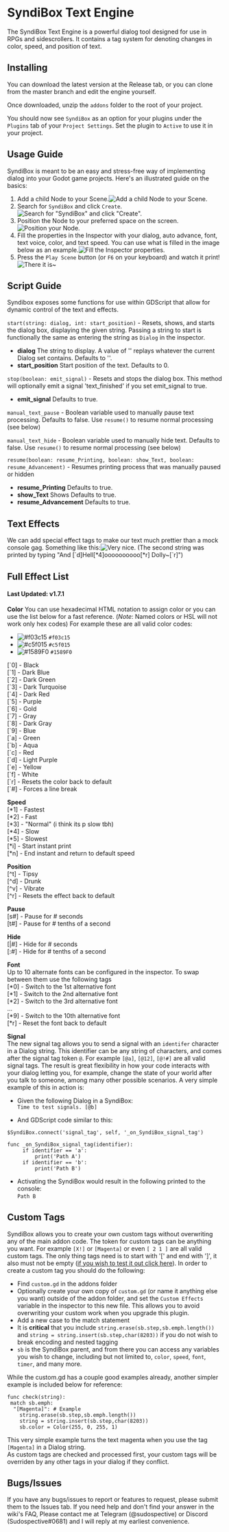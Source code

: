 # SyndiBox Text Engine
The SyndiBox Text Engine is a powerful dialog tool designed for use in RPGs and sidescrollers. It contains a tag system for denoting changes in color, speed, and position of text.

## Installing
You can download the latest version at the Release tab, or you can clone from the master branch and edit the engine yourself.

Once downloaded, unzip the `addons` folder to the root of your project.

You should now see `SyndiBox` as an option for your plugins under the `Plugins` tab of your `Project Settings`. Set the plugin to `Active` to use it in your project.

## Usage Guide
SyndiBox is meant to be an easy and stress-free way of implementing dialog into your Godot game projects. Here's an illustrated guide on the basics:

 1. Add a child Node to your Scene.![Add a child Node to your Scene.](https://imgur.com/4CxIqcX.png)
 2. Search for `SyndiBox` and click `Create`.![Search for "SyndiBox" and click "Create".](https://imgur.com/m3nZt1o.png)
 3. Position the Node to your preferred space on the screen.![Position your Node.](https://imgur.com/U22RfM3.png)
 4. Fill the properties in the Inspector with your dialog, auto advance, font, text voice, color, and text speed. You can use what is filled in the image below as an example.![Fill the Inspector properties.](https://imgur.com/0POjPSz.png)
 5. Press the `Play Scene` button (or `F6` on your keyboard) and watch it print!![There it is~](https://imgur.com/Fiigoty.png)

## Script Guide
Syndibox exposes some functions for use within GDScript that allow for dynamic control of the text and effects.   

`start(string: dialog, int: start_position)` - Resets, shows, and starts the dialog box, displaying the given string. Passing a string to start is functionally the same as entering the string as `Dialog` in the inspector.  
- **dialog** The string to display. A value of '' replays whatever the current Dialog set contains. Defaults to ''.  
- **start_position** Start position of the text. Defaults to 0.  

`stop(boolean: emit_signal)` - Resets and stops the dialog box. This method will optionally emit a signal 'text_finished' if you set emit_signal to true.  
- **emit_signal** Defaults to true.  

`manual_text_pause` - Boolean variable used to manually pause text processing. Defaults to false. Use `resume()` to resume normal processing (see below)  

`manual_text_hide` - Boolean variable used to manually hide text. Defaults to false. Use `resume()` to resume normal processing (see below)  

`resume(boolean: resume_Printing, boolean: show_Text, boolean: resume_Advancement)` - Resumes printing process that was manually paused or hidden   
- **resume_Printing** Defaults to true.  
- **show_Text** Shows Defaults to true.  
- **resume_Advancement** Defaults to true.  

## Text Effects
We can add special effect tags to make our text much prettier than a mock console gag. Something like this:![Very nice.](https://i.imgur.com/Q8c3tg3.gif)
(The second string was printed by typing "And [\`d]Hell[\*4]oooooooooo[\*r] Dolly~[\`r]")

## Full Effect List
#### Last Updated: v1.7.1

**Color**
You can use hexadecimal HTML notation to assign color or you can use the list below for a fast reference. (*Note*: Named colors or HSL will not work only hex codes) For example these are all valid color codes:
- ![#f03c15](https://via.placeholder.com/15/f03c15/000000?text=+) `#f03c15`
- ![#c5f015](https://via.placeholder.com/15/c5f015/000000?text=+) `#c5f015`
- ![#1589F0](https://via.placeholder.com/15/1589F0/000000?text=+) `#1589F0`

[\`0] - Black  
[\`1] - Dark Blue  
[\`2] - Dark Green  
[\`3] - Dark Turquoise  
[\`4] - Dark Red  
[\`5] - Purple  
[\`6] - Gold  
[\`7] - Gray  
[\`8] - Dark Gray  
[\`9] - Blue  
[\`a] - Green  
[\`b] - Aqua  
[\`c] - Red  
[\`d] - Light Purple  
[\`e] - Yellow  
[\`f] - White  
[\`r] - Resets the color back to default  
[\`#] - Forces a line break  

**Speed**  
[\*1] - Fastest  
[\*2] - Fast  
[\*3] - "Normal" (i think its p slow tbh)  
[\*4] - Slow  
[\*5] - Slowest  
[\*i] - Start instant print  
[\*n] - End instant and return to default speed   

**Position**  
[\^t] - Tipsy  
[\^d] - Drunk  
[\^v] - Vibrate  
[\^r] - Resets the effect back to default

**Pause**  
[s#] - Pause for # seconds  
[t#] - Pause for # tenths of a second  

**Hide**  
[|#] - Hide for # seconds  
[:#] - Hide for # tenths of a second  

**Font**  
Up to 10 alternate fonts can be configured in the inspector. To swap between them use the following tags  
[\*0] - Switch to the 1st alternative font  
[\*1] - Switch to the 2nd alternative font    
[\*2] - Switch to the 3rd alternative font    
...    
[\*9] - Switch to the 10th alternative font    
[\*r] - Reset the font back to default  

**Signal**  
The new signal tag allows you to send a signal with an `identifer` character in a Dialog string. This identifier can be any string of characters, and comes after the signal tag token `@`. For example `[@a]`, `[@12]`, `[@!#]` are all valid signal tags. The result is great flexibility in how your code interacts with your dialog letting you, for example, change the state of your world after you talk to someone, among many other possible scenarios. A very simple example of this in action is:  

- Given the following Dialog in a SyndiBox:  
`Time to test signals. [@b]`

- And GDScript code similar to this:  
```gdscript
$SyndiBox.connect('signal_tag', self, '_on_SyndiBox_signal_tag')

func _on_SyndiBox_signal_tag(identifier):
     if identifier == 'a':
         print('Path A')
     if identifier == 'b':
         print('Path B')
```
    
- Activating the SyndiBox would result in the following printed to the console:  
`Path B`  

## Custom Tags
SyndiBox allows you to create your own custom tags without overwriting any of the main addon code. The token for custom tags can be anything you want. For example `[X!]` or `[Magenta]` or even `[ 2 1 ]` are all valid custom tags. The only thing tags need is to start with '[' and end with ']', it also must not be empty ([if you wish to test it out click here](regexr.com/5ei0l)). In order to create a custom tag you should do the following:  
- Find `custom.gd` in the addons folder  
- Optionally create your own copy of `custom.gd` (or name it anything else you want) outside of the addon folder, and set the `Custom Effects` variable in the inspector to this new file. This allows you to avoid overwriting your custom work when you upgrade this plugin.
- Add a new case to the match statement
- It is **critical** that you include `string.erase(sb.step,sb.emph.length())` and `string = string.insert(sb.step,char(8203))` if you do not wish to break encoding and nested tagging
- `sb` is the SyndiBox parent, and from there you can access any variables you wish to change, including but not limited to, `color`, `speed`, `font`, `timer`, and many more.

While the custom.gd has a couple good examples already, another simpler example is included below for reference:  
```gdscript
func check(string):
 match sb.emph:
  "[Magenta]": # Example
    string.erase(sb.step,sb.emph.length())
    string = string.insert(sb.step,char(8203))
    sb.color = Color(255, 0, 255, 1)
```  
This very simple example turns the text magenta when you use the tag `[Magenta]` in a Dialog string.  
As custom tags are checked and processed first, your custom tags will be overriden by any other tags in your dialog if they conflict. 

## Bugs/Issues
If you have any bugs/issues to report or features to request, please submit them to the Issues tab. If you need help and don't find your answer in the wiki's FAQ, Please contact me at Telegram (@sudospective) or Discord (Sudospective#0681) and I will reply at my earliest convenience.
